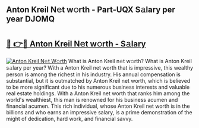 ## Anton Kreil N𝚎t w𝚘rth - Part-UQX S𝚊lary per year DJOMQ

# <h2><a href="http://gc526f.nevu.top/?p=Anton+Kreil">🔗 👉🔴 Anton Kreil N𝚎t w𝚘rth - S𝚊lary</a></h2>

[![Anton Kreil N𝚎t W𝚘rth](https://i.imgur.com/Oavwk0R.jpeg)](http://gc526f.nevu.top/?p=Anton+Kreil)
What is Anton Kreil n𝚎t w𝚘rth? What is Anton Kreil s𝚊lary per year?
With a Anton Kreil net worth that is impressive, this wealthy person is among the richest in his industry. His annual compensation is substantial, but it is outmatched by Anton Kreil net worth, which is believed to be more significant due to his numerous business interests and valuable real estate holdings. With a Anton Kreil net worth that ranks him among the world's wealthiest, this man is renowned for his business acumen and financial acumen. This rich individual, whose Anton Kreil net worth is in the billions and who earns an impressive salary, is a prime demonstration of the might of dedication, hard work, and financial savvy.
